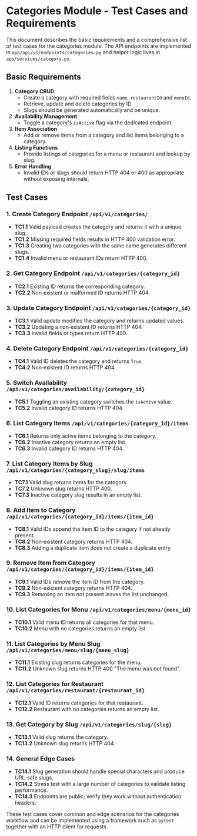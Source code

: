# Categories Module - Test Cases and Requirements

This document describes the basic requirements and a comprehensive list of test cases for the categories module. The API endpoints are implemented in `app/api/v1/endpoints/categories.py` and helper logic lives in `app/services/category.py`.

## Basic Requirements

1. **Category CRUD**
   - Create a category with required fields `name`, `restaurantId` and `menuId`.
   - Retrieve, update and delete categories by ID.
   - Slugs should be generated automatically and be unique.
2. **Availability Management**
   - Toggle a category's `isActive` flag via the dedicated endpoint.
3. **Item Association**
   - Add or remove items from a category and list items belonging to a category.
4. **Listing Functions**
   - Provide listings of categories for a menu or restaurant and lookup by slug.
5. **Error Handling**
   - Invalid IDs or slugs should return HTTP 404 or 400 as appropriate without exposing internals.

## Test Cases

### 1. Create Category Endpoint `/api/v1/categories/`
- **TC1.1** Valid payload creates the category and returns it with a unique slug.
- **TC1.2** Missing required fields results in HTTP 400 validation error.
- **TC1.3** Creating two categories with the same name generates different slugs.
- **TC1.4** Invalid menu or restaurant IDs return HTTP 400.

### 2. Get Category Endpoint `/api/v1/categories/{category_id}`
- **TC2.1** Existing ID returns the corresponding category.
- **TC2.2** Non‑existent or malformed ID returns HTTP 404.

### 3. Update Category Endpoint `/api/v1/categories/{category_id}`
- **TC3.1** Valid update modifies the category and returns updated values.
- **TC3.2** Updating a non‑existent ID returns HTTP 404.
- **TC3.3** Invalid fields or types return HTTP 400.

### 4. Delete Category Endpoint `/api/v1/categories/{category_id}`
- **TC4.1** Valid ID deletes the category and returns `True`.
- **TC4.2** Non‑existent ID returns HTTP 404.

### 5. Switch Availability `/api/v1/categories/availability/{category_id}`
- **TC5.1** Toggling an existing category switches the `isActive` value.
- **TC5.2** Invalid category ID returns HTTP 404.

### 6. List Category Items `/api/v1/categories/{category_id}/items`
- **TC6.1** Returns only active items belonging to the category.
- **TC6.2** Inactive category returns an empty list.
- **TC6.3** Invalid category ID returns HTTP 404.

### 7. List Category Items by Slug `/api/v1/categories/{category_slug}/slug/items`
- **TC7.1** Valid slug returns items for the category.
- **TC7.2** Unknown slug returns HTTP 400.
- **TC7.3** Inactive category slug results in an empty list.

### 8. Add Item to Category `/api/v1/categories/{category_id}/items/{item_id}`
- **TC8.1** Valid IDs append the item ID to the category if not already present.
- **TC8.2** Non‑existent category returns HTTP 404.
- **TC8.3** Adding a duplicate item does not create a duplicate entry.

### 9. Remove Item from Category `/api/v1/categories/{category_id}/items/{item_id}`
- **TC9.1** Valid IDs remove the item ID from the category.
- **TC9.2** Non‑existent category returns HTTP 404.
- **TC9.3** Removing an item not present leaves the list unchanged.

### 10. List Categories for Menu `/api/v1/categories/menu/{menu_id}`
- **TC10.1** Valid menu ID returns all categories for that menu.
- **TC10.2** Menu with no categories returns an empty list.

### 11. List Categories by Menu Slug `/api/v1/categories/menu/slug/{menu_slug}`
- **TC11.1** Existing slug returns categories for the menu.
- **TC11.2** Unknown slug returns HTTP 400 "The menu was not found".

### 12. List Categories for Restaurant `/api/v1/categories/restaurant/{restaurant_id}`
- **TC12.1** Valid ID returns categories for that restaurant.
- **TC12.2** Restaurant with no categories returns an empty list.

### 13. Get Category by Slug `/api/v1/categories/slug/{slug}`
- **TC13.1** Valid slug returns the category.
- **TC13.2** Unknown slug returns HTTP 404.

### 14. General Edge Cases
- **TC14.1** Slug generation should handle special characters and produce URL-safe slugs.
- **TC14.2** Stress test with a large number of categories to validate listing performance.
- **TC14.3** Endpoints are public; verify they work without authentication headers.

These test cases cover common and edge scenarios for the categories workflow and can be implemented using a framework such as `pytest` together with an HTTP client for requests.

